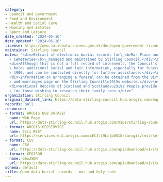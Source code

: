 ```yaml
---
category:
- Council and Government
- Food and Environment
- Health and Social Care
- Housing and Estates
- Sport and Leisure
date_created: '2024-06-16'
date_updated: '2024-06-16'
license: https://www.nationalarchives.gov.uk/doc/open-government-licence/version/3/
maintainer: Stirling Council
notes: "<div>Extract of electronic burial records for\_<b>Mar Place and Holy Rude\
  \ Cemeteries</b>\_managed and maintained by Stirling Council.</div>\n<div><br /></div>\n\
  <div>Although this is not a full record of interments, the Council's Archives Service\
  \ holds additional burial and lair information, especially for funerals prior to\
  \ 1900, and can be contacted directly for further assistance.</div>\n<div><br /></div>\n\
  <div>Information on arranging a funeral can be obtained from the Births, deaths\
  \ and marriages page on the Stirling Council\u2019s website.</div>\n<div><br /></div>\n\
  <div>National Records of Scotland and Scotland\u2019s People provide useful information\
  \ for those wishing to research their family tree.</div>"
organization: Stirling Council
original_dataset_link: https://data-stirling-council.hub.arcgis.com/maps/stirling-council::open-data-burial-records-mar-and-holy-rude
records: null
resources:
- format: ARCGIS HUB DATASET
  name: Web Page
  url: https://data-stirling-council.hub.arcgis.com/maps/stirling-council::open-data-burial-records-mar-and-holy-rude
- format: ARCGIS GEOSERVICE
  name: Esri REST
  url: https://services-eu1.arcgis.com/cECIr59LclpO818r/arcgis/rest/services/open%20data%20burial%20records%20mar%20and%20holy%20rude/FeatureServer/0
- format: CSV
  name: CSV
  url: https://data-stirling-council.hub.arcgis.com/api/download/v1/items/51f56b5db7904bd9ae815e8d60e61a50/csv?layers=0
- format: GEOJSON
  name: GeoJSON
  url: https://data-stirling-council.hub.arcgis.com/api/download/v1/items/51f56b5db7904bd9ae815e8d60e61a50/geojson?layers=0
schema: default
title: Open data burial records - mar and holy rude
---
```

